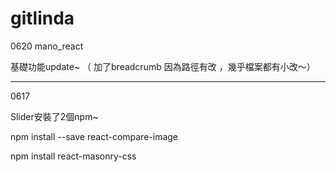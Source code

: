 # gitlinda


0620
mano_react

基礎功能update~
（ 加了breadcrumb 因為路徑有改 ，幾乎檔案都有小改～）

--------------------------------------------------

0617

Slider安裝了2個npm~

npm install --save react-compare-image

npm install react-masonry-css

